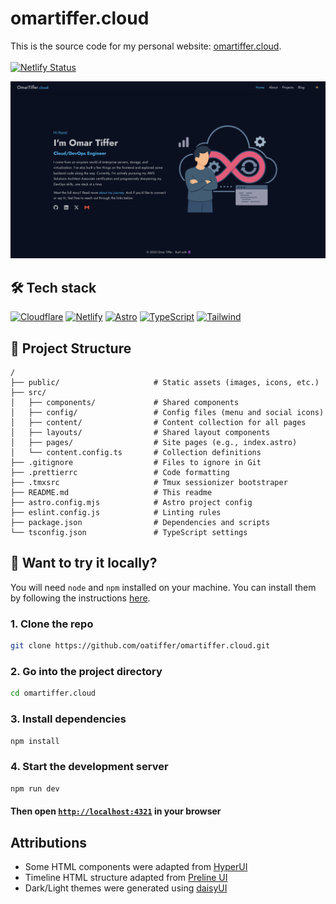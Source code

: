 # omartiffer.cloud

This is the source code for my personal website: [omartiffer.cloud](https://omartiffer.cloud).
<br /><br />
[![Netlify Status](https://api.netlify.com/api/v1/badges/072bc60c-5ab6-486b-a4d6-50e704fab1f4/deploy-status)](https://app.netlify.com/sites/omartiffer/deploys)

![Screenshot](/public/screenshot.png)

## 🛠️ Tech stack

<!-- [![Cloudflare](https://img.shields.io/badge/cloudflare-%20domain%20hosting-grey?labelColor=F96702&style=for-the-badge&logo=cloudflare&logoColor=white)](https://www.cloudflare.com/)
[![Netlify](https://img.shields.io/badge/netlify-%20static%20site%20hosting-grey?labelColor=00C7B7&style=for-the-badge&logo=netlify&logoColor=white)](https://www.netlify.com/)
[![Astro](https://img.shields.io/badge/astro-grey?labelColor=BC52EE&style=for-the-badge&logo=astro&logoColor=white)](https://astro.build)
[![Tailwind](https://img.shields.io/badge/tailwind-grey?labelColor=06B6D4&style=for-the-badge&logo=tailwindcss&logoColor=white)](https://tailwindcss.com/)
[![TypeScript](https://img.shields.io/badge/typescript-grey?labelColor=3178C6&style=for-the-badge&logo=typescript&logoColor=white)](https://www.typescriptlang.org/) -->

[![Cloudflare](https://img.shields.io/badge/cloudflare%20%28domain%20hosting%29-grey?style=for-the-badge&logo=cloudflare)](https://www.cloudflare.com/)
[![Netlify](https://img.shields.io/badge/netlify%20%28static%20site%20hosting%29-grey?style=for-the-badge&logo=netlify)](https://www.netlify.com/)
[![Astro](https://img.shields.io/badge/astro-grey?style=for-the-badge&logo=astro)](https://astro.build)
[![TypeScript](https://img.shields.io/badge/typescript-grey?style=for-the-badge&logo=typescript)](https://www.typescriptlang.org/)
[![Tailwind](https://img.shields.io/badge/tailwind%20css-grey?style=for-the-badge&logo=tailwindcss)](https://tailwindcss.com/)


## 📂 Project Structure

```text
/
├── public/                     # Static assets (images, icons, etc.)
├── src/
│   ├── components/             # Shared components
│   ├── config/                 # Config files (menu and social icons)
│   ├── content/                # Content collection for all pages
│   ├── layouts/                # Shared layout components
│   ├── pages/                  # Site pages (e.g., index.astro)
│   └── content.config.ts       # Collection definitions
├── .gitignore                  # Files to ignore in Git
├── .prettierrc                 # Code formatting
├── .tmxsrc                     # Tmux sessionizer bootstraper
├── README.md                   # This readme
├── astro.config.mjs            # Astro project config
├── eslint.config.js            # Linting rules
├── package.json                # Dependencies and scripts
└── tsconfig.json               # TypeScript settings
```

## 🚀 Want to try it locally?

You will need `node` and `npm` installed on your machine. You can install them by
following the instructions [here](https://nodejs.org/en/download).

### 1. Clone the repo

```bash
git clone https://github.com/oatiffer/omartiffer.cloud.git
```

### 2. Go into the project directory

```bash
cd omartiffer.cloud
```

### 3. Install dependencies

```bash
npm install
```

### 4. Start the development server

```bash
npm run dev
```

#### Then open [`http://localhost:4321`](http://localhost:4321) in your browser

## Attributions

- Some HTML components were adapted from [HyperUI](https://www.hyperui.dev/)
- Timeline HTML structure adapted from [Preline UI](https://www.preline.co/)
- Dark/Light themes were generated using [daisyUI](https://daisyui.com/theme-generator)
